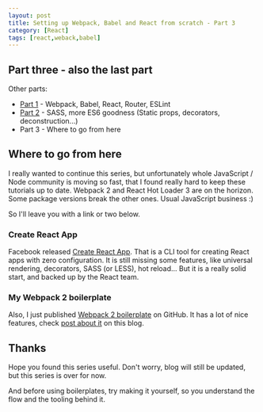 ```yaml
---
layout: post
title: Setting up Webpack, Babel and React from scratch - Part 3
category: [React]
tags: [react,weback,babel]
---
```


## Part three - also the last part

Other parts:

* [Part 1](/setting-up-webpack-babel-and-react-from-scratch) - Webpack, Babel, React, Router, ESLint
* [Part 2](/setting-up-webpack-babel-and-react-from-scratch-part-2) - SASS, more ES6 goodness (Static props, decorators, deconstruction...)
* Part 3 - Where to go from here

## Where to go from here

I really wanted to continue this series, but unfortunately whole JavaScript / Node community
is moving so fast, that I found really hard to keep these tutorials up to date.
Webpack 2 and React Hot Loader 3 are on the horizon.
Some package versions break the other ones. Usual JavaScript business :)

So I'll leave you with a link or two below.

<!--more-->

### Create React App

Facebook released [Create React App](https://github.com/facebookincubator/create-react-app).
That is a CLI tool for creating React apps with zero configuration.
It is still missing some features, like universal rendering, decorators, SASS (or LESS), hot reload...
But it is a really solid start, and backed up by the React team.

### My Webpack 2 boilerplate

Also, I just published [Webpack 2 boilerplate](https://github.com/Stanko/react-redux-webpack2-boilerplate) on GitHub. It has a lot of nice features, check [post about it](/webpack-2-react-redux) on this blog.

## Thanks

Hope you found this series useful.
Don't worry, blog will still be updated, but this series is over for now.

And before using boilerplates, try making it yourself,
so you understand the flow and the tooling behind it.
